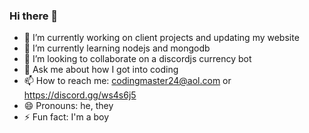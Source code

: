 ### Hi there 👋



- 🔭 I’m currently working on client projects and updating my website
- 🌱 I’m currently learning nodejs and mongodb
- 👯 I’m looking to collaborate on a discordjs currency bot
- 💬 Ask me about how I got into coding
- 📫 How to reach me: codingmaster24@aol.com or https://discord.gg/ws4s6j5
- 😄 Pronouns: he, they
- ⚡ Fun fact: I'm a boy

